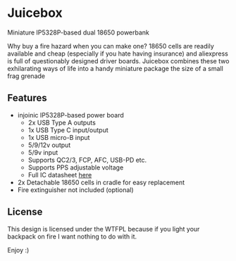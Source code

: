 # Juicebox
Miniature IP5328P-based dual 18650 powerbank

Why buy a fire hazard when you can make one? 18650 cells are readily available and cheap (especially if you hate having insurance) and aliexpress is full of questionably designed driver boards.
Juicebox combines these two exhilarating ways of life into a handy miniature package the size of a small frag grenade

## Features
- injoinic IP5328P-based power board
	- 2x USB Type A outputs
	- 1x USB Type C input/output
	- 1x USB micro-B  input
	- 5/9/12v output
	- 5/9v input
	- Supports QC2/3, FCP, AFC, USB-PD etc.
	- Supports PPS adjustable voltage
	- Full IC datasheet [here](http://www.injoinic.com/wwwroot/uploads/files/20200221/ec29931791194a51119ee1d6a4a21efb.pdf)
- 2x Detachable 18650 cells in cradle for easy replacement
- Fire extinguisher not included (optional)

## License
This design is licensed under the WTFPL because if you light your backpack on fire I want nothing to do with it.

Enjoy :)
